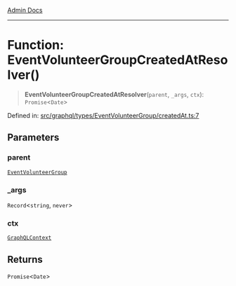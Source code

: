 [Admin Docs](/)

***

# Function: EventVolunteerGroupCreatedAtResolver()

> **EventVolunteerGroupCreatedAtResolver**(`parent`, `_args`, `ctx`): `Promise`\<`Date`\>

Defined in: [src/graphql/types/EventVolunteerGroup/createdAt.ts:7](https://github.com/Sourya07/talawa-api/blob/aac5f782223414da32542752c1be099f0b872196/src/graphql/types/EventVolunteerGroup/createdAt.ts#L7)

## Parameters

### parent

[`EventVolunteerGroup`](../../EventVolunteerGroup/type-aliases/EventVolunteerGroup.md)

### \_args

`Record`\<`string`, `never`\>

### ctx

[`GraphQLContext`](../../../../context/type-aliases/GraphQLContext.md)

## Returns

`Promise`\<`Date`\>
